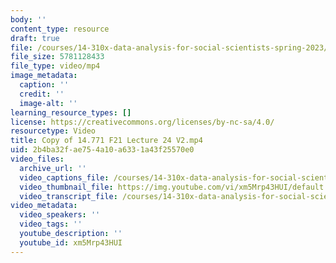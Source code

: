 ```yaml
---
body: ''
content_type: resource
draft: true
file: /courses/14-310x-data-analysis-for-social-scientists-spring-2023/copy-of-14771-f21-lecture-24-v2_360p_16_9.mp4
file_size: 5781128433
file_type: video/mp4
image_metadata:
  caption: ''
  credit: ''
  image-alt: ''
learning_resource_types: []
license: https://creativecommons.org/licenses/by-nc-sa/4.0/
resourcetype: Video
title: Copy of 14.771 F21 Lecture 24 V2.mp4
uid: 2b4ba32f-ae75-4a10-a633-1a43f25570e0
video_files:
  archive_url: ''
  video_captions_file: /courses/14-310x-data-analysis-for-social-scientists-spring-2023/1w0TizP0oi1NdjUsw_n3-FwPe6EaNwMv4_transcript.webvtt
  video_thumbnail_file: https://img.youtube.com/vi/xm5Mrp43HUI/default.jpg
  video_transcript_file: /courses/14-310x-data-analysis-for-social-scientists-spring-2023/1w0TizP0oi1NdjUsw_n3-FwPe6EaNwMv4_transcript.pdf
video_metadata:
  video_speakers: ''
  video_tags: ''
  youtube_description: ''
  youtube_id: xm5Mrp43HUI
---
```

